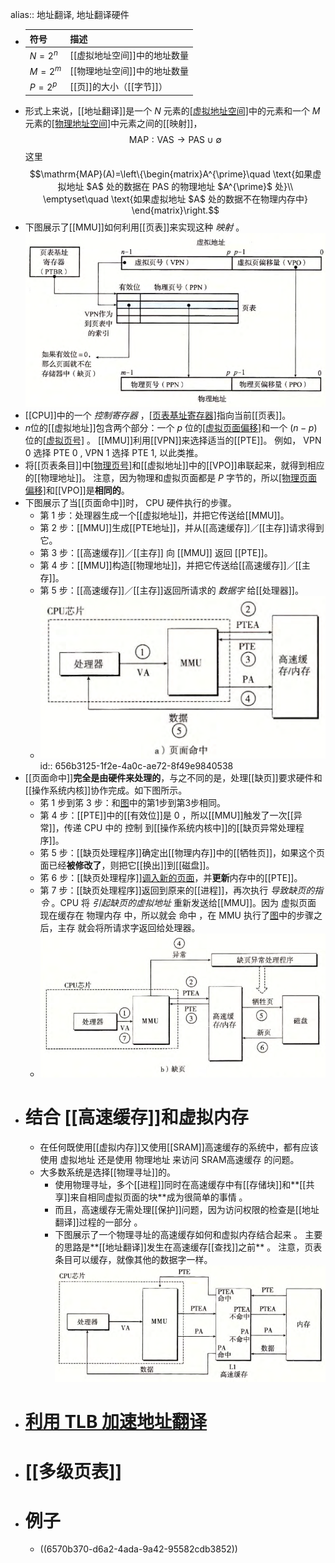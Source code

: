 alias:: 地址翻译, 地址翻译硬件

- |符号|描述|
  |--|--|
  |$N=2^n$|[[虚拟地址空间]]中的地址数量|
  |$M=2^m$|[[物理地址空间]]中的地址数量|
  |$P=2^p$|[[页]]的大小（[[字节]]）|
- 形式上来说，[[地址翻译]]是一个 $N$ 元素的[[虚拟地址空间]](VAS)中的元素和一个 $M$ 元素的[[物理地址空间]](PAS)中元素之间的[[映射]]，
  $$\mathrm{MAP}:\text{VAS}\to\text{PAS}\cup\emptyset$$
  这里
  $$\mathrm{MAP}(A)=\left\{\begin{matrix}A^{\prime}\quad \text{如果虚拟地址 $A$ 处的数据在 PAS 的物理地址 $A^{\prime}$ 处}\\
  \emptyset\quad \text{如果虚拟地址 $A$ 处的数据不在物理内存中}
  \end{matrix}\right.$$
- 下图展示了[[MMU]]如何利用[[页表]]来实现这种 *映射* 。
  ![image.png](../assets/image_1701504528221_0.png)
- [[CPU]]中的一个 *控制寄存器* ，[[页表基址寄存器]](PTBR)指向当前[[页表]]。
- $n$位的[[虚拟地址]]包含两个部分：一个 $p$ 位的[[虚拟页面偏移]](VPO)和一个 $(n-p)$ 位的[[虚拟页号]](VPN) 。
  [[MMU]]利用[[VPN]]来选择适当的[[PTE]]。
  例如， VPN 0 选择 PTE 0 , VPN 1 选择 PTE 1, 以此类推。
- 将[[页表条目]]中[[物理页号]](PPN)和[[虚拟地址]]中的[[VPO]]串联起来，就得到相应的[[物理地址]]。
  注意，因为物理和虚拟页面都是 $P$ 字节的，所以[[物理页面偏移]](PPO)和[[VPO]]是**相同的**。
- 下图展示了当[[页面命中]]时， CPU 硬件执行的步骤。
	- 第 1 步：处理器生成一个[[虚拟地址]]，并把它传送给[[MMU]]。
	- 第 2 步：[[MMU]]生成[[PTE地址]]，并从[[高速缓存]]／[[主存]]请求得到它。
	- 第 3 步：[[高速缓存]]／[[主存]] 向 [[MMU]] 返回 [[PTE]]。
	- 第 4 步：[[MMU]]构造[[物理地址]]，并把它传送给[[高速缓存]]／[[主存]]。
	- 第 5 步：[[高速缓存]]／[[主存]]返回所请求的 *数据字* 给[[处理器]]。
	- ![image.png](../assets/image_1701522517597_0.png)
	  id:: 656b3125-1f2e-4a0c-ae72-8f49e9840538
- [[页面命中]]**完全是由硬件来处理的**，与之不同的是，处理[[缺页]]要求硬件和[[操作系统内核]]协作完成。如下图所示。
	- 笫 1 步到笫 3 步：和[图](((656b3125-1f2e-4a0c-ae72-8f49e9840538)))中的第1步到第3步相同。
	- 第 4 步：[[PTE]]中的[[有效位]]是 $0$ ，所以[[MMU]]触发了一次[[异常]]，传递 CPU 中的 控制 到[[操作系统内核中]]的[[缺页异常处理程序]]。
	- 笫 5 步：[[缺页处理程序]]确定出[[物理内存]]中的[[牺牲页]]，如果这个页面已经**被修改了**，则把它[[换出]]到[[磁盘]]。
	- 笫 6 步：[[缺页处理程序]][调入新的页面]([[页面调入]])，并**更新**内存中的[[PTE]]。
	- 第 7 步：[[缺页处理程序]]返回到原来的[[进程]]，再次执行 *导致缺页的指令* 。CPU 将 *引起缺页的虚拟地址* 重新发送给[[MMU]]。因为 虚拟页面 现在缓存在 物理内存 中，所以就会 命中 ，在 MMU 执行了[图](((656b3125-1f2e-4a0c-ae72-8f49e9840538)))中的步骤之后，主存 就会将所请求字返回给处理器。
	- ![image.png](../assets/image_1701523900542_0.png)
- # 结合 [[高速缓存]]和虚拟内存
	- 在任何既使用[[虚拟内存]]又使用[[SRAM]]高速缓存的系统中，都有应该使用 虚拟地址 还是使用 物理地址 来访问 SRAM高速缓存 的问题。
	- 大多数系统是选择[[物理寻址]]的。
		- 使用物理寻址，多个[[进程]]同时在高速缓存中有[[存储块]]和**[[共享]]来自相同虚拟页面的块**成为很简单的事情 。
		- 而且，高速缓存无需处理[[保护]]问题，因为访问权限的检查是[[地址翻译]]过程的一部分 。
		- 下图展示了一个物理寻址的高速缓存如何和虚拟内存结合起来 。 主要的思路是**[[地址翻译]]发生在高速缓存[[查找]]之前** 。
		   注意，页表条目可以缓存，就像其他的数据字一样。
		  ![image.png](../assets/image_1701618349136_0.png)
- # [利用 TLB 加速地址翻译]([[TLB]])
- # [[多级页表]]
- # 例子
	- ((6570b370-d6a2-4ada-9a42-95582cdb3852))